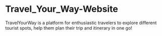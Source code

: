 # Travel_Your_Way-Website
TravelYourWay is a platform for enthusiastic travelers to explore different tourist spots, help them plan their trip and itinerary in one go!
